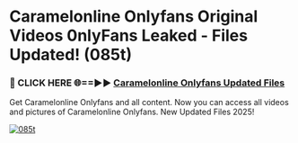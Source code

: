 # Caramelonline Onlyfans Original Videos 0nlyFans Leaked - Files Updated! (085t)

<h3>🔴 CLICK HERE 🌐==►► <a href="https://tinyurl.com/2m67pmp6" rel="nofollow">Caramelonline Onlyfans Updated Files</a></h3>

Get Caramelonline Onlyfans and all content. Now you can access all videos and pictures of Caramelonline Onlyfans. New Updated Files 2025!

[![085t](https://i.imgur.com/H4QAA4z.gif)](https://tinyurl.com/2m67pmp6)